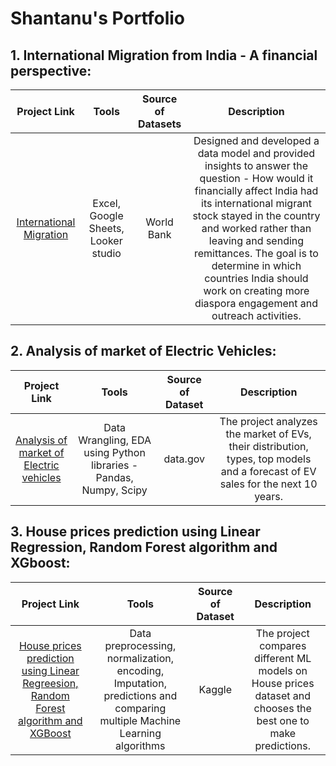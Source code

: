 # Shantanu's Portfolio

## 1. International Migration from India - A financial perspective:

| Project Link | Tools | Source of Datasets | Description |
|:---:|:----:|:-----:|:-------------:|
| [International Migration](https://github.com/shantanu2693/International-Migration-from-India-a-financial-perspective) | Excel, Google Sheets, Looker studio | World Bank | Designed and developed a data model and provided insights to answer the question - How would it financially affect India had its international migrant stock stayed in the country and worked rather than leaving and sending remittances. The goal is to determine in which countries India should work on creating more diaspora engagement and outreach activities.


## 2. Analysis of market of Electric Vehicles:
| Project Link | Tools | Source of Dataset | Description |
|:---:|:----:|:-----:|:-------------:|
| [Analysis of market of Electric vehicles](https://github.com/shantanu2693/Analysis-of-market-of-Electric-Vehicles/blob/main/Market%20analysis%20of%20Electric%20vehicles.ipynb) | Data Wrangling, EDA using Python libraries - Pandas, Numpy, Scipy | data.gov | The project analyzes the market of EVs, their distribution, types, top models and a forecast of EV sales for the next 10 years.

## 3. House prices prediction using Linear Regression, Random Forest algorithm and XGboost:
| Project Link | Tools | Source of Dataset | Description |
|:---:|:----:|:-----:|:-------------:|
|[House prices prediction using Linear Regreesion, Random Forest algorithm and XGBoost](https://github.com/shantanu2693/House-prices-prediction/blob/main/House_prices_prediction_using_Linear_Regression%2C_Random_Forest_algorithm_and_XGBoost.ipynb)| Data preprocessing, normalization, encoding, Imputation, predictions and comparing multiple Machine Learning algorithms | Kaggle | The project compares different ML models on House prices dataset and chooses the best one to make predictions.
